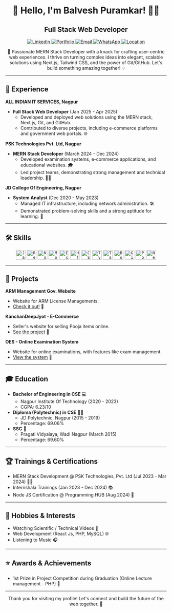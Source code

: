 <div align="center">
    <h1>👋 Hello, I'm Balvesh Puramkar! 👨‍💻</h1>
    <h2>Full Stack Web Developer</h2>
    <p>
        <a href="https://linkedin.com/in/balvesh" target="_blank">
            <img src="https://img.shields.io/badge/LinkedIn-0077B5?style=for-the-badge&logo=linkedin&logoColor=white" alt="LinkedIn">
        </a>
        <a href="https://balvesh.web.app" target="_blank">
            <img src="https://img.shields.io/badge/Portfolio-000000?style=for-the-badge&logo=globe&logoColor=white" alt="Portfolio">
        </a>
        <a href="mailto:developer.balvesh@gmail.com">
            <img src="https://img.shields.io/badge/Email-D14836?style=for-the-badge&logo=gmail&logoColor=white" alt="Email">
        </a>
        <a href="https://wa.me/918208940419" target="_blank">
            <img src="https://img.shields.io/badge/Phone-%2B91%2082089%2040419-green?style=for-the-badge&logo=whatsapp&logoColor=white" alt="WhatsApp">
        </a>
        <a href="https://www.google.com/maps/place/Nagpur,+Maharashtra/@21.1458,79.0882,11z" target="_blank">
            <img src="https://img.shields.io/badge/Location-Nagpur,%20Maharashtra-blue?style=for-the-badge&logo=location&logoColor=white" alt="Location">
        </a>
    </p>
</div>

<p align="center">
    🚀 Passionate MERN Stack Developer with a knack for crafting user-centric web experiences. I thrive on turning complex ideas into elegant, scalable solutions using Next.js, Tailwind CSS, and the power of Git/GitHub. Let's build something amazing together! 💡
</p>

---

## 💼 Experience

**ALL INDIAN IT SERVICES, Nagpur**
* **Full Stack Web Developer** (Jan 2025 - Apr 2025)
    * Developed and deployed web solutions using the MERN stack, Next.js, Git, and GitHub.
    * Contributed to diverse projects, including e-commerce platforms and government web portals. 🌐

**PSK Technologies Pvt. Ltd, Nagpur**
* **MERN Stack Developer** (March 2024 - Dec 2024)
    * Developed examination systems, e-commerce applications, and educational websites. 🎓
    * Led project teams, demonstrating strong management and technical leadership. 👨‍💼

**JD College Of Engineering, Nagpur**
* **System Analyst** (Dec 2020 - May 2023)
    * Managed IT infrastructure, including network administration. 🛠️
    * Demonstrated problem-solving skills and a strong aptitude for learning. 🧠

---

## 🛠️ Skills

<p align="center">
    <code><img src="https://raw.githubusercontent.com/github/explore/80688e429a7d7ff6b901a5ee620111a5a1c9681f/topics/javascript/svg/javascript.svg" alt="JavaScript" width="30" height="30"/></code>
    <code><img src="https://raw.githubusercontent.com/github/explore/80688e429a7d7ff6b901a5ee620111a5a1c9681f/topics/react/svg/react.svg" alt="React" width="30" height="30"/></code>
    <code><img src="https://raw.githubusercontent.com/github/explore/80688e429a7d7ff6b901a5ee620111a5a1c9681f/topics/nodejs/svg/nodejs.svg" alt="Node.js" width="30" height="30"/></code>
    <code><img src="https://raw.githubusercontent.com/github/explore/80688e429a7d7ff6b901a5ee620111a5a1c9681f/topics/mongodb/svg/mongodb.svg" alt="MongoDB" width="30" height="30"/></code>
    <code><img src="https://upload.wikimedia.org/wikipedia/commons/thumb/d/d9/Node.js_logo.svg/800px-Node.js_logo.svg.png" alt="Express.js" width="30" height="30"/></code>
    <code><img src="https://raw.githubusercontent.com/github/explore/80688e429a7d7ff6b901a5ee620111a5a1c9681f/topics/html/svg/html.svg" alt="HTML5" width="30" height="30"/></code>
    <code><img src="https://raw.githubusercontent.com/github/explore/80688e429a7d7ff6b901a5ee620111a5a1c9681f/topics/css/svg/css.svg" alt="CSS3" width="30" height="30"/></code>
    <code><img src="https://upload.wikimedia.org/wikipedia/commons/4/4c/Typescript_logo_2020.svg" alt="TypeScript" width="30" height="30"/></code>
    <code><img src="https://tailwindcss.com/_next/static/media/tailwind-logo.76e98a64.svg" alt="Tailwind CSS" width="30" height="30"/></code>
    <code><img src="https://getbootstrap.com/docs/5.3/assets/brand/bootstrap-logo-white.svg" alt="Bootstrap" width="30" height="30"/></code>
    <code><img src="https://git-scm.com/images/logos/downloads/Git-Icon-1788C.svg" alt="Git" width="30" height="30"/></code>
    <code><img src="https://www.vectorlogo.zone/logos/getpostman/getpostman-icon.svg" alt="Postman" width="30" height="30"/></code>
    <code><img src="https://upload.wikimedia.org/wikipedia/commons/8/8e/Nextjs-logo.svg" alt="Next.js" width="30" height="30"/></code>
</p>

---

## 🚀 Projects

**ARM Management Gov. Website**
* Website for ARM License Managements.
* [Check it out!](https://armslicensechanda.in) 🔗

**KanchanDeepJyot - E-Commerce**
* Seller's website for selling Pooja items online.
* [See the project](https://kanchandeep.allindianitservices.com) 🛒

**OES - Online Examination System**
* Website for online examinations, with features like exam management.
* [View the system](https://oesbalvesh.onrender.com) 📝

---

## 🎓 Education

* **Bachelor of Engineering in CSE** 💻
    * Nagpur Institute Of Technology (2020 - 2023)
    * CGPA: 6.23/10
* **Diploma (Polytechnic) in CSE** 👨‍🎓
    * JD Polytechnic, Nagpur (2015 - 2019)
    * Percentage: 69.06%
* **SSC** 🏫
    * Pragati Vidyalaya, Wadi Nagpur (March 2015)
    * Percentage: 69.60%

---

## 🏆 Trainings & Certifications

* MERN Stack Development @ PSK Technologies, Pvt. Ltd (Jul 2023 - Mar 2024) 👨‍💻
* Internshala Trainings (Jan 2023 - Dec 2024) 📚
* Node JS Certification @ Programming HUB (Aug 2024) 📜

---

## 🎉 Hobbies & Interests

* Watching Scientific / Technical Videos 🔭
* Web Development (React Js, PHP, MySQL) 🌐
* Listening to Music 🎧

---

## ⭐ Awards & Achievements

* 1st Prize in Project Competition during Graduation (Online Lecture management - PHP) 🥇

---

<p align="center">
    Thank you for visiting my profile! Let's connect and build the future of the web together. 🚀
</p>
